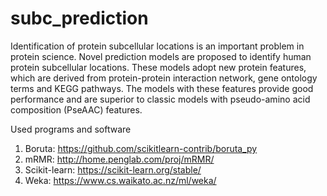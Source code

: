 # subc_prediction
Identification of protein subcellular locations is an important problem in protein science. Novel prediction models are proposed to identify human protein subcellular locations. These models adopt new protein features, which are derived from protein-protein interaction network, gene ontology terms and KEGG pathways. The models with these features provide good performance and are superior to classic models with pseudo-amino acid composition (PseAAC) features.


Used programs and software
1. Boruta: https://github.com/scikitlearn-contrib/boruta_py
2. mRMR: http://home.penglab.com/proj/mRMR/
3. Scikit-learn: https://scikit-learn.org/stable/
4. Weka: https://www.cs.waikato.ac.nz/ml/weka/
